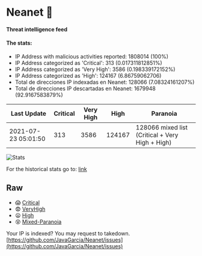 # Neanet :hocho:
#### Threat intelligence feed
#### The stats:

- IP Address with malicious activities reported: 1808014 (100%)
- IP Address categorized as 'Critical':  313 (0.017311812851%)
- IP Address categorized as 'Very High':  3586 (0.198339172152%)
- IP Address categorized as 'High':  124167 (6.86759062706)
- Total de direcciones IP indexadas en Neanet:  128066 (7.08324161207%)
- Total de direcciones IP descartadas en Neanet:  1679948 (92.9167583879%)

| Last Update | Critical | Very High | High | Paranoia |
| --- | --- | --- | --- | --- |
| 2021-07-23 05:01:50 | 313 | 3586 | 124167 | 128066 mixed list (Critical + Very High + High)|

![Stats](https://docs.google.com/spreadsheets/d/e/2PACX-1vSnaNMIXVabIpDJjufMlzH7poXnshF3mgd8Is1g9ytUEzVsP5my4Trn8f-xkoLLQ38xpL3HtmUexLo6/pubchart?oid=501124687&format=image)

For the historical stats go to: [link](/stats.csv)
## Raw
- :scream: [Critical](https://raw.githubusercontent.com/JavaGarcia/Neanet/master/blacklists/neanet_critical.txt)
- :fearful: [VeryHigh](https://raw.githubusercontent.com/JavaGarcia/Neanet/master/blacklists/neanet_veryHigh.txtt)
- :frowning: [High](https://raw.githubusercontent.com/JavaGarcia/Neanet/master/blacklists/neanet_high.txt)
- :dizzy_face: [Mixed-Paranoia](https://raw.githubusercontent.com/JavaGarcia/Neanet/master/blacklists/neanet_all.txt)


Your IP is indexed? You may request to takedown. [https://github.com/JavaGarcia/Neanet/issues](https://github.com/JavaGarcia/Neanet/issues)




















































































































































































































































































































































































































































































































































































































































































































































































































































































































































































































































































































































































































































































































































































































































































































































































































































































































































































































































































































































































































































































































































































































































































































































































































































































































































































































































































































































































































































































































































































































































































































































































































































































































































































































































































































































































































































































































































































































































































































































































































































































































































































































































































































































































































































































































































































































































































































































































































































































































































































































































































































































































































































































































































































































































































































































































































































































































































































































































































































































































































































































































































































































































































































































































































































































































































































































































































































































































































































































































































































































































































































































































































































































































































































































































































































































































































































































































































































































































































































































